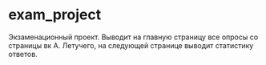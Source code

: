 # exam_project
Экзаменационный проект. Выводит на главную страницу все опросы со страницы вк А. Летучего, на следующей странице выводит статистику ответов.
